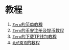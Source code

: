 # 教程

1. [`Zero`的简单教程](/tutorials/t1.html)
1. [`Zero`的币安注册及提币教程](/tutorials/t2.html)
1. [`Zero`的下载TP钱包教程](/tutorials/t3.html)
1. [`北纸南鸢`的教程](https://jbamoon.com/jbamoon%e8%b4%ad%e5%85%a5%e6%95%99%e7%a8%8b/)